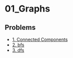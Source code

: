 # 01_Graphs


## Problems
- [1. Connected Components](./001_Connected_Components.md)
- [2. bfs](./002_bfs.md)
- [3. dfs](./003_dfs.md)
